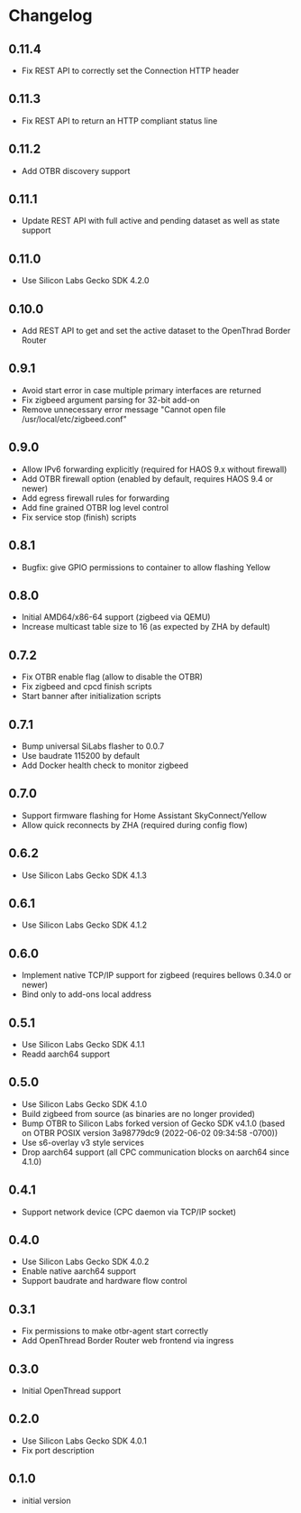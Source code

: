 # Changelog

## 0.11.4

- Fix REST API to correctly set the Connection HTTP header

## 0.11.3

- Fix REST API to return an HTTP compliant status line

## 0.11.2

- Add OTBR discovery support

## 0.11.1

- Update REST API with full active and pending dataset as well as state support

## 0.11.0

- Use Silicon Labs Gecko SDK 4.2.0

## 0.10.0

- Add REST API to get and set the active dataset to the OpenThrad Border Router

## 0.9.1

- Avoid start error in case multiple primary interfaces are returned
- Fix zigbeed argument parsing for 32-bit add-on
- Remove unnecessary error message "Cannot open file /usr/local/etc/zigbeed.conf"

## 0.9.0

- Allow IPv6 forwarding explicitly (required for HAOS 9.x without firewall)
- Add OTBR firewall option (enabled by default, requires HAOS 9.4 or newer)
- Add egress firewall rules for forwarding
- Add fine grained OTBR log level control
- Fix service stop (finish) scripts

## 0.8.1

- Bugfix: give GPIO permissions to container to allow flashing Yellow

## 0.8.0

- Initial AMD64/x86-64 support (zigbeed via QEMU)
- Increase multicast table size to 16 (as expected by ZHA by default)

## 0.7.2

- Fix OTBR enable flag (allow to disable the OTBR)
- Fix zigbeed and cpcd finish scripts
- Start banner after initialization scripts

## 0.7.1

- Bump universal SiLabs flasher to 0.0.7
- Use baudrate 115200 by default
- Add Docker health check to monitor zigbeed

## 0.7.0

- Support firmware flashing for Home Assistant SkyConnect/Yellow
- Allow quick reconnects by ZHA (required during config flow)

## 0.6.2

- Use Silicon Labs Gecko SDK 4.1.3

## 0.6.1

- Use Silicon Labs Gecko SDK 4.1.2

## 0.6.0

- Implement native TCP/IP support for zigbeed (requires bellows 0.34.0 or newer)
- Bind only to add-ons local address

## 0.5.1

- Use Silicon Labs Gecko SDK 4.1.1
- Readd aarch64 support

## 0.5.0

- Use Silicon Labs Gecko SDK 4.1.0
- Build zigbeed from source (as binaries are no longer provided)
- Bump OTBR to Silicon Labs forked version of Gecko SDK v4.1.0
  (based on OTBR POSIX version 3a98779dc9 (2022-06-02 09:34:58 -0700))
- Use s6-overlay v3 style services
- Drop aarch64 support (all CPC communication blocks on aarch64 since 4.1.0)

## 0.4.1

- Support network device (CPC daemon via TCP/IP socket)

## 0.4.0

- Use Silicon Labs Gecko SDK 4.0.2
- Enable native aarch64 support
- Support baudrate and hardware flow control

## 0.3.1

- Fix permissions to make otbr-agent start correctly
- Add OpenThread Border Router web frontend via ingress

## 0.3.0

- Initial OpenThread support

## 0.2.0

- Use Silicon Labs Gecko SDK 4.0.1
- Fix port description

## 0.1.0

- initial version
